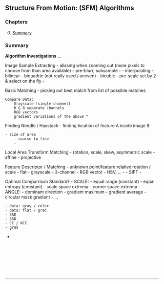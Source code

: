 ## Structure From Motion: (SFM) Algorithms



### Chapters

0) [Summary](#SUMMARY)


<a name="SUMMARY"></a>
### Summary

**Algorithm Investigations**
...


Image Sample Extracting
	- aliasing when zooming out (more pixels to choose from than area available)
		- pre-blurr, subsample
		- 
	- interpolating
		- bilinear
		- biquadric (not really used / uneven)
		- bicubic
	- pre-scale set by 2 & select on the fly
		- 



Basic Matching
	- picking out best match from list of possible matches

	Compare Data:
		Grayscale (single channel)
		R G B separate channels
		RGB vectors
		gradient variations of the above ^ 
	
Finding Needle / Haystack
	- finding location of feature A inside image B

	- size of area
		- coarse to fine
		- 

Local Area Transform Matching
	- rotation, scale, skew, asymmetric scale
	- affine
	- projective




Feature Descriptor / Matching
	- unknown point/feature relative rotation / scale
	- flat
		- grayscale
		- 3-channel
		- RGB vector
		- HSV, ...
	- 
	- SIFT
	- 

Optimal Comparrison Standard?
	- SCALE:
		- equal range (constant)
		- equal entropy (constant)
		- scale space extrema
		- corner space extrema
		- 
	- ANGLE:
		- dominant direction
			- gradient maximum
			- gradient average
			- circular mask gradient
		- ...









	- data: gray / color
	- data: flat / grad
	- SAD
	- SSD
	- CC / NCC
	- grad


- 



<br/>
<br/>
<br/>
<br/>
<br/>

















<br/>


---